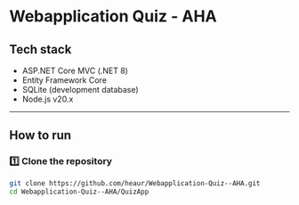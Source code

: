 # Webapplication Quiz - AHA

## Tech stack
- ASP.NET Core MVC (.NET 8)
- Entity Framework Core
- SQLite (development database)
- Node.js v20.x

---
## How to run

### 1️⃣ Clone the repository
```bash
git clone https://github.com/heaur/Webapplication-Quiz--AHA.git
cd Webapplication-Quiz--AHA/QuizApp
